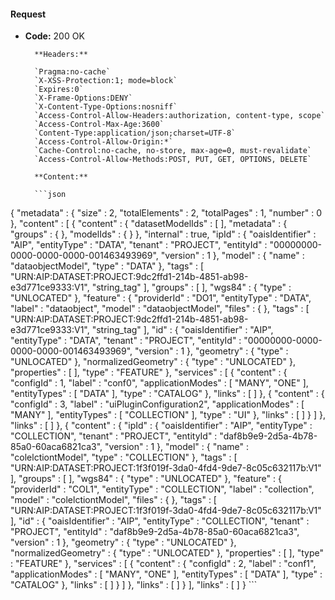 #### Request

* **Code:** 200 OK

        **Headers:**

        `Pragma:no-cache`
        `X-XSS-Protection:1; mode=block`
        `Expires:0`
        `X-Frame-Options:DENY`
        `X-Content-Type-Options:nosniff`
        `Access-Control-Allow-Headers:authorization, content-type, scope`
        `Access-Control-Max-Age:3600`
        `Content-Type:application/json;charset=UTF-8`
        `Access-Control-Allow-Origin:*`
        `Cache-Control:no-cache, no-store, max-age=0, must-revalidate`
        `Access-Control-Allow-Methods:POST, PUT, GET, OPTIONS, DELETE`

        **Content:**

        ```json
    
{
  "metadata" : {
    "size" : 2,
    "totalElements" : 2,
    "totalPages" : 1,
    "number" : 0
  },
  "content" : [ {
    "content" : {
      "datasetModelIds" : [ ],
      "metadata" : {
        "groups" : { },
        "modelIds" : { }
      },
      "internal" : true,
      "ipId" : {
        "oaisIdentifier" : "AIP",
        "entityType" : "DATA",
        "tenant" : "PROJECT",
        "entityId" : "00000000-0000-0000-0000-001463493969",
        "version" : 1
      },
      "model" : {
        "name" : "dataobjectModel",
        "type" : "DATA"
      },
      "tags" : [ "URN:AIP:DATASET:PROJECT:9dc2ffd1-214b-4851-ab98-e3d771ce9333:V1", "string_tag" ],
      "groups" : [ ],
      "wgs84" : {
        "type" : "UNLOCATED"
      },
      "feature" : {
        "providerId" : "DO1",
        "entityType" : "DATA",
        "label" : "dataobject",
        "model" : "dataobjectModel",
        "files" : { },
        "tags" : [ "URN:AIP:DATASET:PROJECT:9dc2ffd1-214b-4851-ab98-e3d771ce9333:V1", "string_tag" ],
        "id" : {
          "oaisIdentifier" : "AIP",
          "entityType" : "DATA",
          "tenant" : "PROJECT",
          "entityId" : "00000000-0000-0000-0000-001463493969",
          "version" : 1
        },
        "geometry" : {
          "type" : "UNLOCATED"
        },
        "normalizedGeometry" : {
          "type" : "UNLOCATED"
        },
        "properties" : [ ],
        "type" : "FEATURE"
      },
      "services" : [ {
        "content" : {
          "configId" : 1,
          "label" : "conf0",
          "applicationModes" : [ "MANY", "ONE" ],
          "entityTypes" : [ "DATA" ],
          "type" : "CATALOG"
        },
        "links" : [ ]
      }, {
        "content" : {
          "configId" : 3,
          "label" : "uiPluginConfiguration2",
          "applicationModes" : [ "MANY" ],
          "entityTypes" : [ "COLLECTION" ],
          "type" : "UI"
        },
        "links" : [ ]
      } ]
    },
    "links" : [ ]
  }, {
    "content" : {
      "ipId" : {
        "oaisIdentifier" : "AIP",
        "entityType" : "COLLECTION",
        "tenant" : "PROJECT",
        "entityId" : "daf8b9e9-2d5a-4b78-85a0-60aca6821ca3",
        "version" : 1
      },
      "model" : {
        "name" : "colelctiontModel",
        "type" : "COLLECTION"
      },
      "tags" : [ "URN:AIP:DATASET:PROJECT:1f3f019f-3da0-4fd4-9de7-8c05c632117b:V1" ],
      "groups" : [ ],
      "wgs84" : {
        "type" : "UNLOCATED"
      },
      "feature" : {
        "providerId" : "COL1",
        "entityType" : "COLLECTION",
        "label" : "collection",
        "model" : "colelctiontModel",
        "files" : { },
        "tags" : [ "URN:AIP:DATASET:PROJECT:1f3f019f-3da0-4fd4-9de7-8c05c632117b:V1" ],
        "id" : {
          "oaisIdentifier" : "AIP",
          "entityType" : "COLLECTION",
          "tenant" : "PROJECT",
          "entityId" : "daf8b9e9-2d5a-4b78-85a0-60aca6821ca3",
          "version" : 1
        },
        "geometry" : {
          "type" : "UNLOCATED"
        },
        "normalizedGeometry" : {
          "type" : "UNLOCATED"
        },
        "properties" : [ ],
        "type" : "FEATURE"
      },
      "services" : [ {
        "content" : {
          "configId" : 2,
          "label" : "conf1",
          "applicationModes" : [ "MANY", "ONE" ],
          "entityTypes" : [ "DATA" ],
          "type" : "CATALOG"
        },
        "links" : [ ]
      } ]
    },
    "links" : [ ]
  } ],
  "links" : [ ]
}
        ```
